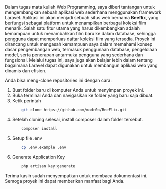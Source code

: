 Dalam tugas mata kuliah Web Programming, saya diberi tantangan untuk mengembangkan sebuah aplikasi web sederhana menggunakan framework Laravel. Aplikasi ini akan menjadi sebuah situs web bernama **Beeflix**, yang berfungsi sebagai platform untuk menampilkan berbagai koleksi film menarik. Salah satu fitur utama yang harus dikembangkan adalah kemampuan untuk menambahkan film baru ke dalam database, sehingga pengguna dapat memperluas daftar koleksi film yang tersedia. Proyek ini dirancang untuk mengasah kemampuan saya dalam memahami konsep dasar pengembangan web, termasuk penggunaan database, pengelolaan model, serta penerapan antarmuka pengguna yang sederhana dan fungsional. Melalui tugas ini, saya juga akan belajar lebih dalam tentang bagaimana Laravel dapat digunakan untuk membangun aplikasi web yang dinamis dan efisien.

Anda bisa meng-clone repositories ini dengan cara:
1. Buat folder baru di komputer Anda untuk menyimpan proyek ini.
2. Buka terminal Anda dan navigasikan ke folder yang baru saja dibuat.
3. Ketik perintah 
    ```bash
        git clone https://github.com/madr0o/BeeFlix.git
    ```
4. Setelah cloning selesai, install composer dalam folder tersebut.
    ```bash
        composer install
    ```
5. Setup file .env
    ```bash
        cp .env.example .env
    ```
6. Generate Application Key
    ```bash
        php artisan key:generate
    ```

Terima kasih sudah menyempatkan untuk membaca dokumentasi ini. Semoga proyek ini dapat memberikan manfaat bagi Anda.